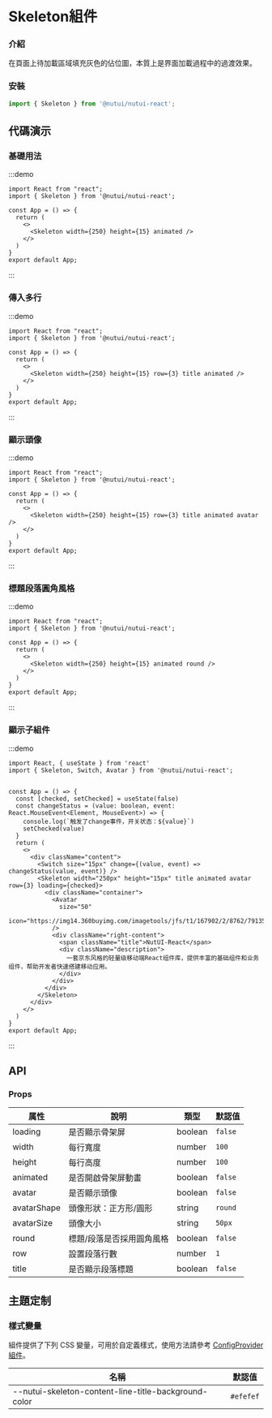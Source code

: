 #  Skeleton組件

### 介紹

在頁面上待加載區域填充灰色的佔位圖，本質上是界面加載過程中的過渡效果。

### 安裝
``` ts
import { Skeleton } from '@nutui/nutui-react';
```


## 代碼演示

### 基礎用法

:::demo
```tsx
import React from "react";
import { Skeleton } from '@nutui/nutui-react';

const App = () => {
  return (
    <>
      <Skeleton width={250} height={15} animated />
    </>
  )
}
export default App;
```
:::

### 傳入多行

:::demo
```tsx
import React from "react";
import { Skeleton } from '@nutui/nutui-react';

const App = () => {
  return (
    <>
      <Skeleton width={250} height={15} row={3} title animated />
    </>
  )
}
export default App;
```
:::

### 顯示頭像

:::demo
```tsx
import React from "react";
import { Skeleton } from '@nutui/nutui-react';

const App = () => {
  return (
    <>
      <Skeleton width={250} height={15} row={3} title animated avatar />
    </>
  )
}
export default App;
```
:::

### 標題段落圓角風格

:::demo
```tsx
import React from "react";
import { Skeleton } from '@nutui/nutui-react';

const App = () => {
  return (
    <>
      <Skeleton width={250} height={15} animated round />
    </>
  )
}
export default App;
```
:::

### 顯示子組件

:::demo
```tsx
import React, { useState } from 'react'
import { Skeleton, Switch, Avatar } from '@nutui/nutui-react';


const App = () => {
  const [checked, setChecked] = useState(false)
  const changeStatus = (value: boolean, event: React.MouseEvent<Element, MouseEvent>) => {
    console.log(`触发了change事件，开关状态：${value}`)
    setChecked(value)
  }
  return (
    <>
      <div className="content">
        <Switch size="15px" change={(value, event) => changeStatus(value, event)} />
        <Skeleton width="250px" height="15px" title animated avatar row={3} loading={checked}>
          <div className="container">
            <Avatar
              size="50"
              icon="https://img14.360buyimg.com/imagetools/jfs/t1/167902/2/8762/791358/603742d7E9b4275e3/e09d8f9a8bf4c0ef.png"
            />
            <div className="right-content">
              <span className="title">NutUI-React</span>
              <div className="description">
                一套京东风格的轻量级移动端React组件库，提供丰富的基础组件和业务组件，帮助开发者快速搭建移动应用。
              </div>
            </div>
          </div>
        </Skeleton>
      </div>
    </>
  )
}
export default App;
```
:::



## API

### Props  

| 属性 | 說明                                             | 類型    | 默認值    |
|------------|-------------------------------------------------|---------|----------|
| loading    | 是否顯示骨架屏                                    | boolean | `false`    | 
| width       | 每行寬度                                        | number  | `100` |
| height      | 每行高度                                        | number  | `100`   |
| animated    | 是否開啟骨架屏動畫                                | boolean  | `false`  |
| avatar      | 是否顯示頭像                                    | boolean | `false`   |
| avatarShape      | 頭像形狀：正方形/圓形                        | string | `round`   |
| avatarSize       | 頭像大小                                  | string | `50px`    |
| round  | 標題/段落是否採用圓角風格                                | boolean | `false`  |
| row    | 設置段落行數                                           | number | `1`       |
| title  | 是否顯示段落標題                                        | boolean | `false`   |


## 主題定制

### 樣式變量

組件提供了下列 CSS 變量，可用於自定義樣式，使用方法請參考 [ConfigProvider 組件](#/zh-CN/component/configprovider)。

| 名稱 | 默認值 |
| --- | --- |
| --nutui-skeleton-content-line-title-background-color | `#efefef` |
